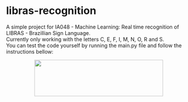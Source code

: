 # libras-recognition
 A simple project for IA048 - Machine Learning: Real time recognition of LIBRAS - Brazillian Sign Language.<br/>
 Currently only working with the letters C, E, F, I, M, N, O, R and S.<br/>
 You can test the code yourself by running the main.py file and follow the instructions bellow: <br/>
<p align="center">
<img src="https://i.imgur.com/LdkOxvP.png" width="350" height="100">
</p>
